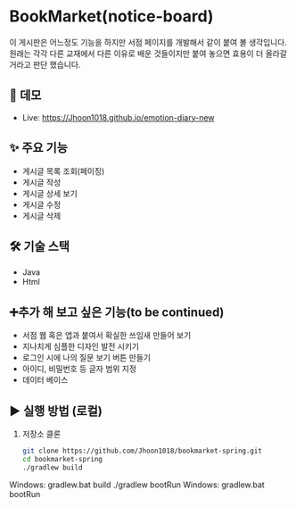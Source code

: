 # BookMarket(notice-board)
이 게시판은 어느정도 기능을 하지만 서점 페이지를 개발해서 같이 붙여 볼 생각입니다. 원래는 각각 다른 교재에서 다른 이유로 배운 것들이지만 붙여 놓으면 효용이 더 올라갈 거라고 판단 했습니다. 

## 🚀 데모
- Live: https://Jhoon1018.github.io/emotion-diary-new

## ✨ 주요 기능

- 게시글 목록 조회(페이징)
- 게시글 작성
- 게시글 상세 보기
- 게시글 수정
- 게시글 삭제

## 🛠 기술 스택
- Java
- Html

## ➕추가 해 보고 싶은 기능(to be continued)
- 서점 웹 혹은 앱과 붙여서 확실한 쓰임새 만들어 보기
- 지나치게 심플한 디자인 발전 시키기
- 로그인 시에 나의 질문 보기 버튼 만들기
- 아이디, 비밀번호 등 글자 범위 지정
- 데이터 베이스 

## ▶️ 실행 방법 (로컬)
1. 저장소 클론  
   ```bash
   git clone https://github.com/Jhoon1018/bookmarket-spring.git
   cd bookmarket-spring
   ./gradlew build   
Windows: gradlew.bat build
   ./gradlew bootRun 
Windows: gradlew.bat bootRun